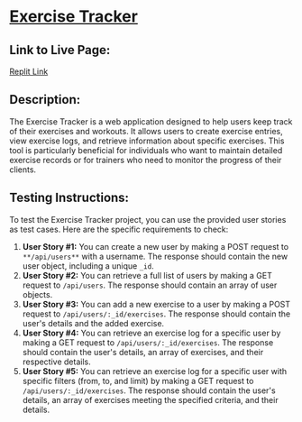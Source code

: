 # [Exercise Tracker](https://www.freecodecamp.org/learn/apis-and-microservices/apis-and-microservices-projects/exercise-tracker)

## Link to Live Page:
[Replit Link](https://replit.com/@DanielSandova11/boilerplate-project-exercisetracker#.replit)

## Description:
The Exercise Tracker is a web application designed to help users keep track of their exercises and workouts. It allows users to create exercise entries, view exercise logs, and retrieve information about specific exercises. This tool is particularly beneficial for individuals who want to maintain detailed exercise records or for trainers who need to monitor the progress of their clients.

## Testing Instructions:
To test the Exercise Tracker project, you can use the provided user stories as test cases. Here are the specific requirements to check:

1. **User Story #1:** You can create a new user by making a POST request to `**/api/users**` with a username. The response should contain the new user object, including a unique `_id`.
2. **User Story #2:** You can retrieve a full list of users by making a GET request to `/api/users`. The response should contain an array of user objects.
3. **User Story #3:** You can add a new exercise to a user by making a POST request to `/api/users/:_id/exercises`. The response should contain the user's details and the added exercise.
4. **User Story #4:** You can retrieve an exercise log for a specific user by making a GET request to `/api/users/:_id/exercises`. The response should contain the user's details, an array of exercises, and their respective details.
5. **User Story #5:** You can retrieve an exercise log for a specific user with specific filters (from, to, and limit) by making a GET request to `/api/users/:_id/exercises`. The response should contain the user's details, an array of exercises meeting the specified criteria, and their details.
